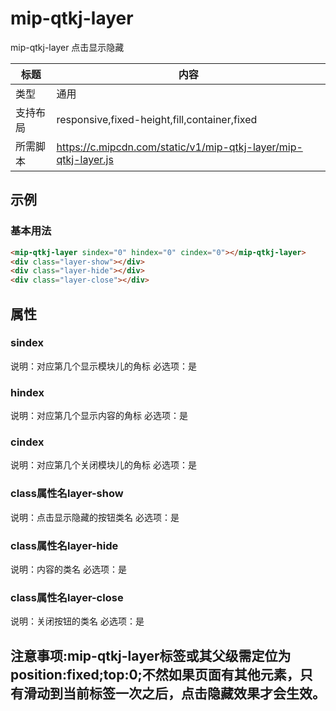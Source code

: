 # mip-qtkj-layer

mip-qtkj-layer 点击显示隐藏

标题|内容
----|----
类型|通用
支持布局|responsive,fixed-height,fill,container,fixed
所需脚本|https://c.mipcdn.com/static/v1/mip-qtkj-layer/mip-qtkj-layer.js

## 示例

### 基本用法
```html
<mip-qtkj-layer sindex="0" hindex="0" cindex="0"></mip-qtkj-layer>
<div class="layer-show"></div>
<div class="layer-hide"></div>
<div class="layer-close"></div>
```

## 属性

### sindex
说明：对应第几个显示模块儿的角标
必选项：是

### hindex
说明：对应第几个显示内容的角标
必选项：是

### cindex
说明：对应第几个关闭模块儿的角标
必选项：是

### class属性名layer-show
说明：点击显示隐藏的按钮类名
必选项：是

### class属性名layer-hide
说明：内容的类名
必选项：是

### class属性名layer-close
说明：关闭按钮的类名
必选项：是

## 注意事项:mip-qtkj-layer标签或其父级需定位为position:fixed;top:0;不然如果页面有其他元素，只有滑动到当前标签一次之后，点击隐藏效果才会生效。